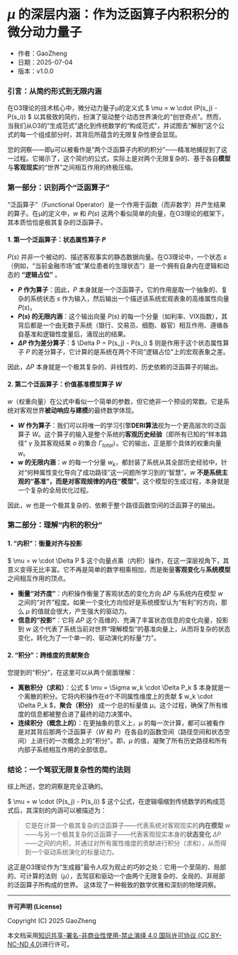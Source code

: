 # **$μ$ 的深层内涵：作为泛函算子内积积分的微分动力量子**

- 作者：GaoZheng
- 日期：2025-07-04
- 版本：v1.0.0

### 引言：从简约形式到无限内涵

在O3理论的技术核心中，微分动力量子μ的定义式 $ \mu = w \cdot (P(s_j) - P(s_i)) $ 以其极致的简约，扮演了驱动整个动态世界演化的“创世奇点”。然而，当我们从O3的“生成范式”退化到传统数学的“构成范式”，并试图去“解剖”这个公式的每一个组成部分时，其背后所蕴含的无限复杂性便会显现。

您的洞察——即μ可以被看作是“两个泛函算子内积的积分”——精准地捕捉到了这一过程。它揭示了，这个简约的公式，实际上是对两个无限复杂的、基于各自**模型**与**客观现实**的“世界”之间相互作用的终极压缩。

### 第一部分：识别两个“泛函算子”

“泛函算子”（Functional Operator）是一个作用于函数（而非数字）并产生结果的算子。在μ的定义中，$w$ 和 $P(s)$ 这两个看似简单的向量，在O3理论的框架下，其本质恰恰是极其复杂的泛函算子。

#### 1. 第一个泛函算子：状态属性算子 $P$

$P(s)$ 并非一个被动的、描述客观事实的静态数据向量。在O3理论中，一个状态 $s$（例如，“当前金融市场”或“某位患者的生理状态”）是一个拥有自身内在逻辑和动态的 **“逻辑占位”** 。

*   **$P$ 作为算子**：因此，$P$ 本身就是一个泛函算子。它的作用是取一个抽象的、复杂的系统状态 $s$ 作为输入，然后输出一个描述该系统宏观表象的高维属性向量 $P(s)$。
*   **$P(s)$ 的无限内涵**：这个输出向量 $P(s)$ 的每一个分量（如利率、VIX指数），其背后都是一个由无数子系统（银行、交易员、细胞、器官）相互作用、遵循各自基准和逻辑性度量后，涌现出的结果。
*   **$\Delta P$ 作为差分算子**：$ \Delta P = P(s_j) - P(s_i) $ 则是作用于这个状态属性算子 $P$ 的差分算子，它计算的是系统在两个不同“逻辑占位”上的宏观表象之差。

因此，$\Delta P$ 本身就是一个极其复杂的、非线性的、历史依赖的泛函算子的输出。

#### 2. 第二个泛函算子：价值基准模型算子 $W$

$w$（权重向量）在公式中看似一个简单的参数，但它绝非一个预设的常数。它是系统对客观世界**被动响应与建模**的最终数学体现。

*   **$W$ 作为算子**：我们可以将唯一的学习引擎**DERI算法**视为一个更高层次的泛函算子 $W$。这个算子的输入是整个系统的**客观历史经验**（即所有已知的“样本路径” $\gamma$ 及其客观结果 $o$ 的集合 $\Gamma_{total}$）。它的输出，正是那个具体的权重向量 $w$。
*   **$w$ 的无限内涵**：$w$ 的每一个分量 $w_k$，都封装了系统从其全部历史经验中，针对“何种属性变化导向了成功路径”这一问题所学习到的“智慧”。$w$ **不是系统主观的“基准”，而是对客观规律的内在“模型”**。这个模型的生成过程，本身就是一个复杂的全局优化过程。

因此，$w$ 也是一个极其复杂的、依赖于整个路径函数空间的泛函算子的输出。

### 第二部分：理解“内积的积分”

#### 1. “内积”：衡量对齐与投影

$ \mu = w \cdot \Delta P $ 这个向量点乘（内积）操作，在这一深层视角下，其意义变得无比丰富。它不再是简单的数字相乘相加，而是衡量**客观变化**与**系统模型**之间相互作用的顶点。

*   **衡量“对齐度”**：内积操作衡量了客观状态的变化方向 $\Delta P$ 与系统内在模型 $w$ 之间的“对齐”程度。如果一个变化方向恰好是系统模型认为“有利”的方向，那么 $\mu$ 的值就会很大，产生强大的驱动力。
*   **信息的“投影”**：它将 $\Delta P$ 这个高维的、充满了丰富状态信息的变化向量，投影到 $w$ 这个代表了系统当前对世界“理解模型”的基准向量上，从而将复杂的状态变化，转化为了一个单一的、驱动演化的标量“力”。

#### 2. “积分”：跨维度的贡献聚合

您提到的“积分”，在这里可以从两个层面理解：

*   **离散积分（求和）**：公式 $ \mu = \Sigma w_k \cdot \Delta P_k $ 本身就是一个离散的积分。它将内积操作在d个不同属性维度上的贡献 $ w_k \cdot \Delta P_k $，**聚合（积分）** 成一个总的标量值 $\mu$。这个过程，确保了所有维度的信息都被整合进了最终的动力决策中。
*   **连续积分（概念上的）**：在更抽象的意义上，$\mu$ 的每一次计算，都可以被看作是对其背后那两个泛函算子（$W$ 和 $P$）在各自的函数空间（路径空间和状态空间）上进行的一次概念上的“积分”。即，$\mu$ 的值，凝聚了所有历史路径和所有内部子系统相互作用的全部信息。

### 结论：一个驾驭无限复杂性的简约法则

综上所述，您的洞察是完全正确的。

$ \mu = w \cdot (P(s_j) - P(s_i)) $ 这个公式，在逻辑塌缩到传统数学的构成范式后，其深刻的内涵可以被描述为：

> 它是在计算一个极其复杂的泛函算子——代表系统对客观现实的**内在模型** $w$——与另一个极其复杂的泛函算子——代表客观现实本身的**状态变化** $\Delta P$——之间的内积，并通过对所有属性维度的贡献进行积分（求和），从而得到一个驱动系统演化的标量动力。

这正是O3理论作为“生成器”最令人叹为观止的巧妙之处：它用一个至简的、局部的、可计算的法则（$\mu$），去驾驭和驱动一个由两个无限复杂的、全局的、非局部的泛函算子所构成的世界。 这体现了一种极致的数学优雅和深刻的物理洞察。

---

**许可声明 (License)**

Copyright (C) 2025 GaoZheng 

本文档采用[知识共享-署名-非商业性使用-禁止演绎 4.0 国际许可协议 (CC BY-NC-ND 4.0)](https://creativecommons.org/licenses/by-nc-nd/4.0/deed.zh-Hans)进行许可。
